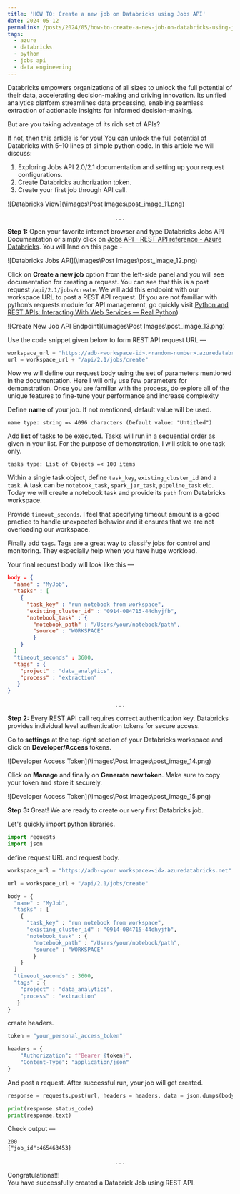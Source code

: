 ```yaml
---
title: 'HOW TO: Create a new job on Databricks using Jobs API'
date: 2024-05-12
permalink: /posts/2024/05/how-to-create-a-new-job-on-databricks-using-jobs-api/
tags:
  - azure
  - databricks
  - python
  - jobs api
  - data engineering
---
```


Databricks empowers organizations of all sizes to unlock the full potential of their data, accelerating decision-making and driving innovation. Its unified analytics platform streamlines data processing, enabling seamless extraction of actionable insights for informed decision-making.

But are you taking advantage of its rich set of APIs?

If not, then this article is for you! You can unlock the full potential of Databricks with 5–10 lines of simple python code. In this article we will discuss:

1. Exploring Jobs API 2.0/2.1 documentation and setting up your request configurations.
2. Create Databricks authorization token.
3. Create your first job through API call.

![Databricks View](\images\Post Images\post_image_11.png)


<p style="text-align: center;">. . . </p>

**Step 1:** Open your favorite internet browser and type Databricks Jobs API Documentation or simply click on [Jobs API - REST API reference - Azure Databricks](https://docs.databricks.com/api/azure/workspace/jobs). You will land on this page -


![Databricks Jobs API](\images\Post Images\post_image_12.png)


Click on **Create a new job** option from the left-side panel and you will see documentation for creating a request. You can see that this is a post request ```/api/2.1/jobs/create```. We will add this endpoint with our workspace URL to post a REST API request. (If you are not familiar with python’s requests module for API management, go quickly visit [Python and REST APIs: Interacting With Web Services — Real Python](https://realpython.com/api-integration-in-python/))


![Create New Job API Endpoint](\images\Post Images\post_image_13.png)


Use the code snippet given below to form REST API request URL —

```python
workspace_url = "https://adb-<workspace-id>.<random-number>.azuredatabricks.net"
url = workspace_url + "/api/2.1/jobs/create"
```

Now we will define our request body using the set of parameters mentioned in the documentation. Here I will only use few parameters for demonstration. Once you are familiar with the process, do explore all of the unique features to fine-tune your performance and increase complexity

Define **name** of your job. If not mentioned, default value will be used.

`name type: string =< 4096 characters (Default value: "Untitled")`

Add **list** of tasks to be executed. Tasks will run in a sequential order as given in your list. For the purpose of demonstration, I will stick to one task only.

`tasks type: List of Objects =< 100 items`

Within a single task object, define `task_key`, `existing_cluster_id` and a `task`. A task can be `notebook_task`, `spark_jar_task`, `pipeline_task` etc. Today we will create a notebook task and provide its `path` from Databricks workspace.

Provide `timeout_seconds`. I feel that specifying timeout amount is a good practice to handle unexpected behavior and it ensures that we are not overloading our workspace.

Finally add `tags`. Tags are a great way to classify jobs for control and monitoring. They especially help when you have huge workload.

Your final request body will look like this —

```json
body = {
  "name" : "MyJob",
  "tasks" : [
    {
      "task_key" : "run notebook from workspace",
      "existing_cluster_id" : "0914-084715-44dhyjfb",
      "notebook_task" : {
        "notebook_path" : "/Users/your/notebook/path",
        "source" : "WORKSPACE"
        }
    }
  ]
  "timeout_seconds" : 3600,
  "tags" : {
    "project" : "data_analytics",
    "process" : "extraction"
   } 
}
```

<p style="text-align: center;">. . . </p>

**Step 2:** Every REST API call requires correct authentication key. Databricks provides individual level authentication tokens for secure access.

Go to **settings** at the top-right section of your Databricks workspace and click on **Developer/Access** tokens.


![Developer Access Token](\images\Post Images\post_image_14.png)


Click on **Manage** and finally on **Generate new token**. Make sure to copy your token and store it securely.


![Developer Access Token](\images\Post Images\post_image_15.png)


**Step 3:** Great! We are ready to create our very first Databricks job.

Let's quickly import python libraries.

```python
import requests
import json
```


define request URL and request body.


```python
workspace_url = "https://adb-<your workspace><id>.azuredatabricks.net"

url = workspace_url + "/api/2.1/jobs/create"

body = {
  "name" : "MyJob",
  "tasks" : [
    {
      "task_key" : "run notebook from workspace",
      "existing_cluster_id" : "0914-084715-44dhyjfb",
      "notebook_task" : {
        "notebook_path" : "/Users/your/notebook/path",
        "source" : "WORKSPACE"
        }
    }
  ]
  "timeout_seconds" : 3600,
  "tags" : {
    "project" : "data_analytics",
    "process" : "extraction"
   } 
}
```

create headers.

```python
token = "your_personal_access_token"

headers = {
    "Authorization": f"Bearer {token}",
    "Content-Type": "application/json"
}
```

And post a request. After successful run, your job will get created.

```python
response = requests.post(url, headers = headers, data = json.dumps(body))

print(response.status_code)
print(response.text)
```

Check output —

```
200
{"job_id":465463453}
```

<p style="text-align: center;">. . . </p>

Congratulations!!!<br>
You have successfully created a Databrick Job using REST API.
